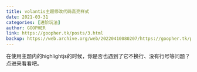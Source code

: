 ```yaml
---
title: volantis主题修改代码高亮样式
date: 2021-03-31
categories: [进阶玩法]
author: GOOPHER
link: https://goopher.tk/posts/3.html
backup: https://web.archive.org/web/20220410080207/https://goopher.tk/posts/3.html
---
```

在使用主题内的highlightjs的时候，你是否也遇到了它不换行、没有行号等问题？点进来看看吧。
<!-- more -->